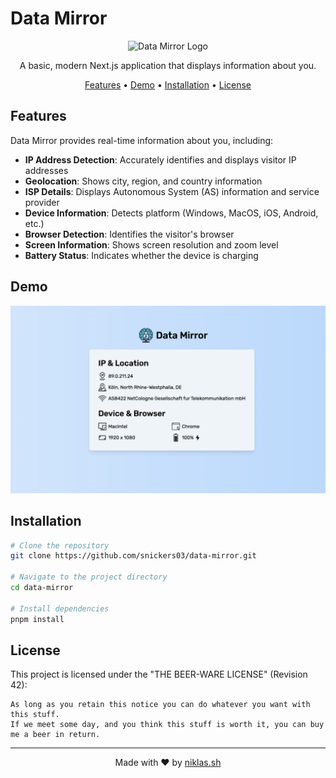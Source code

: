 # Data Mirror

<p align="center">
  <img src="https://data-mirror.niklas.sh/_next/image?url=%2Flogo-white.png&w=96&q=75" alt="Data Mirror Logo" width="150" height="150"/>
</p>

<p align="center">
  A basic, modern Next.js application that displays information about you.
</p>

<p align="center">
  <a href="#features">Features</a> •
  <a href="#demo">Demo</a> •
  <a href="#installation">Installation</a> •
  <a href="#license">License</a>
</p>

## Features

Data Mirror provides real-time information about you, including:

- **IP Address Detection**: Accurately identifies and displays visitor IP addresses
- **Geolocation**: Shows city, region, and country information
- **ISP Details**: Displays Autonomous System (AS) information and service provider
- **Device Information**: Detects platform (Windows, MacOS, iOS, Android, etc.)
- **Browser Detection**: Identifies the visitor's browser
- **Screen Information**: Shows screen resolution and zoom level
- **Battery Status**: Indicates whether the device is charging

## Demo

![Data Mirror Demo](example.png)

## Installation

```bash
# Clone the repository
git clone https://github.com/snickers03/data-mirror.git

# Navigate to the project directory
cd data-mirror

# Install dependencies
pnpm install
```

## License

This project is licensed under the "THE BEER-WARE LICENSE" (Revision 42):

```
As long as you retain this notice you can do whatever you want with this stuff.
If we meet some day, and you think this stuff is worth it, you can buy me a beer in return.
```

---

<p align="center">
  Made with ❤️ by <a href="https://niklas.sh" target="_blank">niklas.sh</a>
</p>
